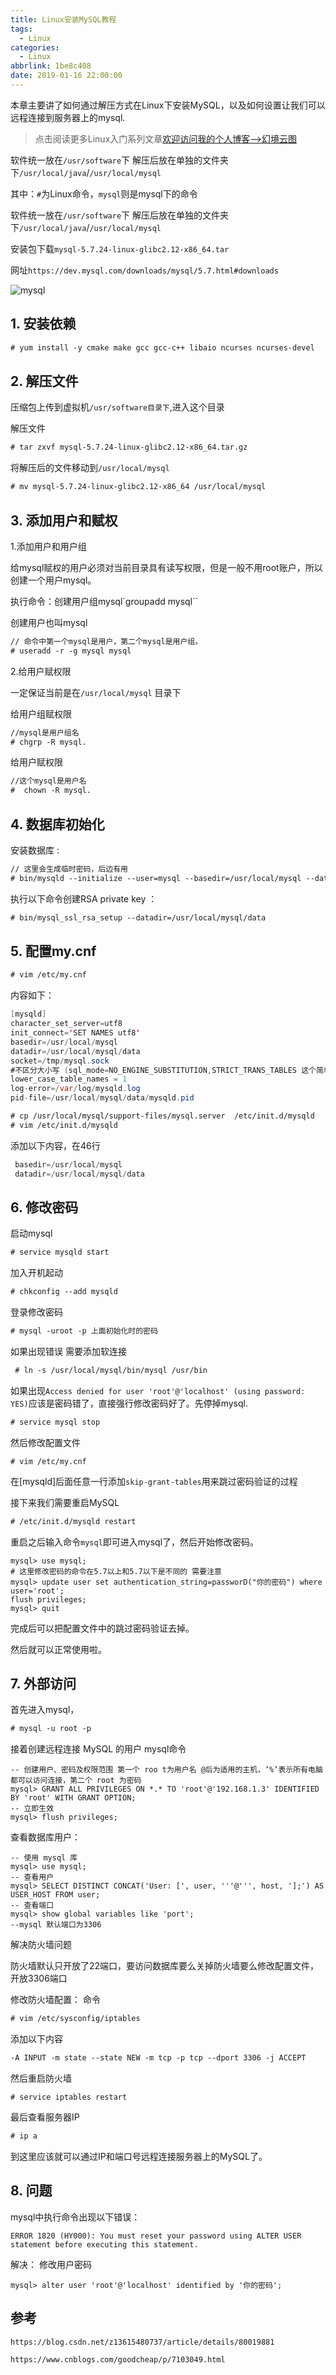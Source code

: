 ```yaml
---
title: Linux安装MySQL教程
tags:
  - Linux
categories:
  - Linux
abbrlink: 1be8c408
date: 2019-01-16 22:00:00
---
```


本章主要讲了如何通过解压方式在Linux下安装MySQL，以及如何设置让我们可以远程连接到服务器上的mysql.

<!-- more-->

> 点击阅读更多Linux入门系列文章[欢迎访问我的个人博客-->幻境云图](https://www.lixueduan.com/categories/Linux/)

软件统一放在`/usr/software`下 解压后放在单独的文件夹下`/usr/local/java`/`/usr/local/mysql`

其中：`#`为Linux命令，`mysql`则是mysql下的命令

软件统一放在`/usr/software`下 解压后放在单独的文件夹下`/usr/local/java`/`/usr/local/mysql`

安装包下载`mysql-5.7.24-linux-glibc2.12-x86_64.tar`

网址`https://dev.mysql.com/downloads/mysql/5.7.html#downloads`

![mysql](https://github.com/illusorycloud/illusorycloud.github.io/raw/hexo/myImages/linux/software-install/mysql5.7-down.png)

## 1. 安装依赖

```xml
# yum install -y cmake make gcc gcc-c++ libaio ncurses ncurses-devel
```

## 2. 解压文件

压缩包上传到虚拟机`/usr/software目录下`,进入这个目录

解压文件

```xml
# tar zxvf mysql-5.7.24-linux-glibc2.12-x86_64.tar.gz
```

将解压后的文件移动到`/usr/local/mysql`

```xml
# mv mysql-5.7.24-linux-glibc2.12-x86_64 /usr/local/mysql
```

## 3. 添加用户和赋权

1.添加用户和用户组

给mysql赋权的用户必须对当前目录具有读写权限，但是一般不用root账户，所以创建一个用户mysql。

执行命令：创建用户组mysql`groupadd mysql``

创建用户也叫mysql 

```xml
// 命令中第一个mysql是用户，第二个mysql是用户组。
# useradd -r -g mysql mysql 
```

2.给用户赋权限

 一定保证当前是在`/usr/local/mysql` 目录下

给用户组赋权限

```xml
//mysql是用户组名
# chgrp -R mysql.
```

给用户赋权限  

```xml
//这个mysql是用户名
#  chown -R mysql. 
```

## 4. 数据库初始化

安装数据库 : 

```xml
// 这里会生成临时密码，后边有用
# bin/mysqld --initialize --user=mysql --basedir=/usr/local/mysql --datadir=/usr/local/mysql/data
```

执行以下命令创建RSA private key ：

```xml
# bin/mysql_ssl_rsa_setup --datadir=/usr/local/mysql/data
```

## 5. 配置my.cnf

```xml
# vim /etc/my.cnf
```

 内容如下：

```java
[mysqld]
character_set_server=utf8
init_connect='SET NAMES utf8'
basedir=/usr/local/mysql
datadir=/usr/local/mysql/data
socket=/tmp/mysql.sock
#不区分大小写 (sql_mode=NO_ENGINE_SUBSTITUTION,STRICT_TRANS_TABLES 这个简单来说就是sql语句是否严格)
lower_case_table_names = 1
log-error=/var/log/mysqld.log
pid-file=/usr/local/mysql/data/mysqld.pid   
```



```xml
# cp /usr/local/mysql/support-files/mysql.server  /etc/init.d/mysqld
# vim /etc/init.d/mysqld
```

添加以下内容，在46行

```java
 basedir=/usr/local/mysql
 datadir=/usr/local/mysql/data
```

## 6. 修改密码

启动mysql   

```xml
# service mysqld start
```

 加入开机起动    

```xml
# chkconfig --add mysqld
```

登录修改密码 

```xml
# mysql -uroot -p 上面初始化时的密码
```

如果出现错误 需要添加软连接 

```xml
 # ln -s /usr/local/mysql/bin/mysql /usr/bin
```

如果出现`Access denied for user 'root'@'localhost' (using password: YES)`应该是密码错了，直接强行修改密码好了。先停掉mysql. 

```xml
# service mysql stop
```

然后修改配置文件 

```
# vim /etc/my.cnf
```

在[mysqld]后面任意一行添加`skip-grant-tables`用来跳过密码验证的过程

接下来我们需要重启MySQL 

```xml
# /etc/init.d/mysqld restart
```

重启之后输入命令`mysql`即可进入mysql了，然后开始修改密码。

```mysql
mysql> use mysql;
# 这里修改密码的命令在5.7以上和5.7以下是不同的 需要注意
mysql> update user set authentication_string=passworD("你的密码") where user='root';
flush privileges;
mysql> quit
```

完成后可以把配置文件中的跳过密码验证去掉。

然后就可以正常使用啦。

## 7. 外部访问

首先进入mysql，

```xml
# mysql -u root -p
```

接着创建远程连接 MySQL 的用户 mysql命令

```mysql
-- 创建用户、密码及权限范围 第一个 roo t为用户名 @后为适用的主机，‘%’表示所有电脑都可以访问连接，第二个 root 为密码
mysql> GRANT ALL PRIVILEGES ON *.* TO 'root'@'192.168.1.3' IDENTIFIED BY 'root' WITH GRANT OPTION;  
-- 立即生效
mysql> flush privileges;
```

查看数据库用户：

```mysql
-- 使用 mysql 库
mysql> use mysql;
-- 查看用户
mysql> SELECT DISTINCT CONCAT('User: [', user, '''@''', host, '];') AS USER_HOST FROM user;  
-- 查看端口
mysql> show global variables like 'port';
--mysql 默认端口为3306
```

解决防火墙问题

防火墙默认只开放了22端口，要访问数据库要么关掉防火墙要么修改配置文件，开放3306端口

修改防火墙配置： 命令

```xml
# vim /etc/sysconfig/iptables
```

添加以下内容

```xml
-A INPUT -m state --state NEW -m tcp -p tcp --dport 3306 -j ACCEPT
```

然后重启防火墙

```
# service iptables restart
```

最后查看服务器IP

```xml
# ip a
```

到这里应该就可以通过IP和端口号远程连接服务器上的MySQL了。

## 8. 问题

mysql中执行命令出现以下错误：

```error
ERROR 1820 (HY000): You must reset your password using ALTER USER statement before executing this statement.
```

解决： 修改用户密码

```mysql
mysql> alter user 'root'@'localhost' identified by '你的密码'; 
```

## 参考

`https://blog.csdn.net/z13615480737/article/details/80019881`

`https://www.cnblogs.com/goodcheap/p/7103049.html`